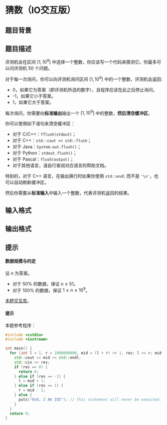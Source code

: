 # 猜数（IO交互版）

## 题目背景



## 题目描述

评测机会在区间 $[1,10^9]$ 中选择一个整数，你应该写一个代码来猜测它。你最多可以问评测机 $50$ 个问题。

对于每一次询问，你可以向评测机询问区间 $[1,10^9]$ 中的一个整数，评测机会返回:

 - 0，如果它为答案（即评测机所选的数字），且程序应该在此之后停止询问。
 - -1，如果它小于答案。
 - 1，如果它大于答案。
 
每次询问，你需要向**标准输出**输出一个 $[1,10^9]$ 中的整数，**然后清空缓冲区**。

你可以使用如下语句来清空缓冲区：

- 对于 C/C++：`fflush(stdout)`；
- 对于 C++：`std::cout << std::flush`；
- 对于 Java：`System.out.flush()`；
- 对于 Python：`stdout.flush()`；
- 对于 Pascal：`flush(output)`；
- 对于其他语言，请自行查阅对应语言的帮助文档。

特别的，对于 C++ 语言，在输出换行时如果你使用 `std::endl` 而不是 `'\n'`，也可以自动刷新缓冲区。

然后你需要从**标准输入**中输入一个整数，代表评测机返回的结果。

## 输入格式



## 输出格式



## 提示

#### 数据规模与约定

设 $n$ 为答案。

- 对于 $50\%$ 的数据，保证 $n \leq 51$。
- 对于 $100\%$ 的数据，保证 $1 \leq n \leq 10^9$。

[本题交互库](https://www.luogu.com.cn/paste/uaece7av)。

#### 提示

本题参考程序：

```cpp
#include <cstdio>
#include <iostream>

int main() {
  for (int l = 1, r = 1000000000, mid = (l + r) >> 1, res; l <= r; mid = (l + r) >> 1) {
    std::cout << mid << std::endl;
    std::cin >> res;
    if (res == 0) {
      return 0;
    } else if (res == -1) {
      l = mid + 1;
    } else if (res == 1) {
      r = mid - 1;
    } else {
      puts("OvO, I AK IOI"); // this statement will never be executed.
    }
  }
  return 0;
}
```
